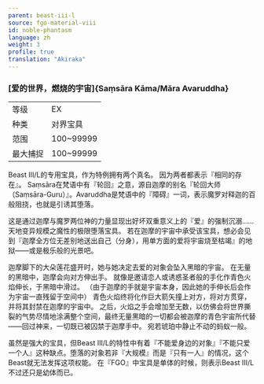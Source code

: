 ```yaml
---
parent: beast-iii-l
source: fgo-material-viii
id: noble-phantasm
language: zh
weight: 3
profile: true
translation: "Akiraka"
---
```


### [爱的世界，燃烧的宇宙]{Saṃsāra Kāma/Māra Avaruddha}

<table>
  <tr><td>等级</td><td>EX</td></tr>
  <tr><td>种类</td><td>对界宝具</td></tr>
  <tr><td>范围</td><td>100~99999</td></tr>
  <tr><td>最大捕捉</td><td>100~99999</td></tr>
</table>

Beast III/L的专用宝具，作为特例拥有两个真名。
因为两者都表示『相同的存在』。
Saṃsāra在梵语中有『轮回』之意，源自迦摩的别名『轮回大师（Saṃsāra-Guru）』。Avaruddha是梵语中的『障碍』一词，表示魔罗对释迦的百般阻挠，也就是引诱其堕落。

这是通过迦摩与魔罗两位神的力量显现出好坏双重意义上的『爱』的强制沉溺……天地变异规模之魔性的极限堕落宝具。
若在迦摩的宇宙中承受该宝具，想必会见到『迦摩全方位无差别地送出自己（分身），用单方面的爱将宇宙烧至枯竭』的地狱——或是极乐般的光景吧。

迦摩脚下的大朵莲花盛开时，她与她决定去爱的对象会坠入黑暗的宇宙。
在无量的黑暗中，迦摩会向对方伸出手。
就像是邀请恋人或诱惑圣者般的手化作青色火焰伸长，于黑暗中滑过。
（由于迦摩的手就是宇宙本身，因此她的手伸长后会作为宇宙一直残留于空间中）
青色火焰终将化作巨大箭矢撞上对方，将对方贯穿，并将其封禁在迦摩的宇宙中。
之后，火焰之手会增加至无数，以仿佛会将世界撕裂的气势尽情地涂满整个空间，最终无量黑暗的一切都会被迦摩的青色宇宙所代替——回过神来，一切既已被囚禁于迦摩手中。
宛若琥珀中静止不动的蚂蚁一般。

虽然是强大的宝具，但Beast III/L的特性中有着『不能爱身边的对象』『不能只爱一个人』这种缺点。堕落的对象若非『大规模』而是『只有一人』的情况，这个Beast就无法发挥这项权能。
在『FGO』中宝具是单体的时候，则表示Beast III/L不过还只是幼体而已。
